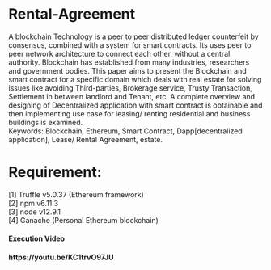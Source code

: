 # Rental-Agreement
A blockchain Technology is a peer to peer distributed ledger counterfeit by consensus, combined with a system for smart contracts. Its uses peer to peer network architecture to connect each other, without a central authority. Blockchain has established from many industries, researchers and government bodies. This paper aims to present the Blockchain and smart contract for a specific domain which deals with real estate for solving issues like avoiding Third-parties, Brokerage service, Trusty Transaction, Settlement in between landlord and Tenant, etc. A complete overview and designing of Decentralized application with smart contract is obtainable and then implementing use case for leasing/ renting residential and business buildings is examined.
</br>
Keywords: Blockchain, Ethereum, Smart Contract, Dapp[decentralized application], Lease/ Rental Agreement, estate. 


# Requirement:
[1] Truffle v5.0.37 (Ethereum framework) </br>
[2] npm v6.11.3     
[3] node v12.9.1     
[4] Ganache (Personal Ethereum blockchain)

<h4> Execution Video <h4>
  https://youtu.be/KC1trvO97JU

